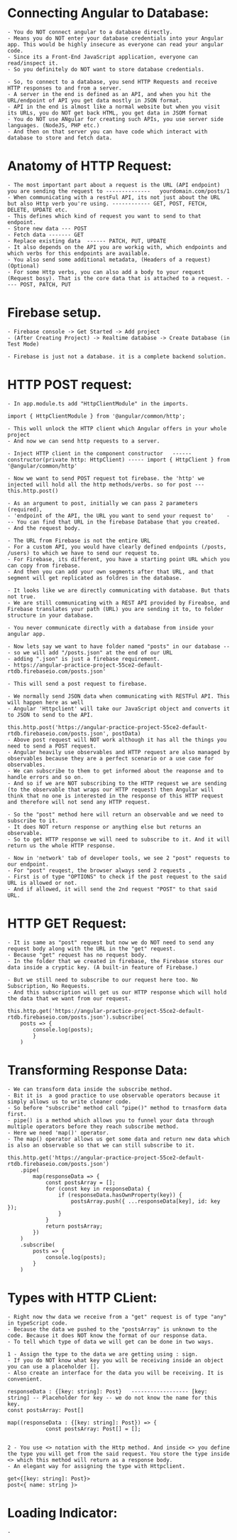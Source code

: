 # Connecting Angular to Database:
	- You do NOT connect angular to a database directly.
	- Means you do NOT enter your database credentials into your Angular app. This would be highly insecure as everyone can read your angular code. 
	- Since its a Front-End JavaScript application, everyone can read/inspect it.
	- So you definitely do NOT want to store database credentials.

	- So, to connect to a database, you send HTTP Requests and receive HTTP responses to and from a server.
	- A server in the end is defined as an API, and when you hit the URL/endpoint of API you get data mostly in JSON format.
	- API in the end is almost like a normal website but when you visit its URLs, you do NOT get back HTML, you get data in JSOM format
	- You do NOT use ANgular for creating such APIs, you use server side languages. (NodeJS, PHP etc.)
	- And then on that server you can have code which interact with database to store and fetch data.

# Anatomy of HTTP Request:
	- The most important part about a request is the URL (API endpoint) you are sending the request to --------------   yourdomain.com/posts/1
	- When communicating with a restFul API, its not just about the URL but also Http verb you're using. ------------ GET, POST, FETCH, DELETE, UPDATE etc.
	- This defines which kind of request you want to send to that endpoint.
	- Store new data --- POST
	- Fetch data ------- GET
	- Replace existing data  ------ PATCH, PUT, UPDATE
	- It also depends on the API you are workig with, which endpoints and which verbs for this endpoints are available.
	- You also send some additional metadata, (Headers of a request) (Optional)
	- For some Http verbs, you can also add a body to your request (Request bosy). That is the core data that is attached to a request. ---- POST, PATCH, PUT

# Firebase setup.
	- Firebase console -> Get Started -> Add project 
	- (After Creating Project) -> Realtime database -> Create Database (in Test Mode)
 
	- Firebase is just not a database. it is a complete backend solution.

# HTTP POST request:
	- In app.module.ts add "HttpClientModule" in the imports.

	import { HttpClientModule } from '@angular/common/http';

	- This woll unlock the HTTP client which Angular offers in your whole project
	- And now we can send http requests to a server.

	- Inject HTTP client in the component constructor   ------   constructor(private http: HttpClient) ----- import { HttpClient } from '@angular/common/http'

	- Now we want to send POST request tot firebase. the 'http' we injected will hold all the http methods/verbs. so for post --- this.http.post()
	
	- As an argument to post, initially we can pass 2 parameters (required), 
	- 'endpoint of the API, the URL you want to send your request to'    --- You can find that URL in the firebase Database that you created.
	- And the request body.

	- The URL from Firebase is not the entire URL
	- For a custom API, you would have clearly defined endpoints (/posts, /users) to which we have to send our request to.
	- For Firebase, its different, you have a starting point URL which you can copy from firebase.
	- And then you can add your own segments after that URL, and that segment will get replicated as foldres in the database.

	- It looks like we are directly communicating with database. But thats not true.
	- We are still communicating with a REST API provided by Fireabse, and Firebase translates your path (URL) you are sending it to, to folder structure in your database.

	- You never communicate directly with a database from inside your angular app.

	- Now lets say we want to have folder named "posts" in our database --- so we will add "/posts.json" at the end of our URL
	- adding ".json" is just a firebase requirement.
	- https://angular-practice-project-55ce2-default-rtdb.firebaseio.com/posts.json'

	- This will send a post request to firebase.

	- We normally send JSON data when communicating with RESTFul API. This will happen here as well
	- Angular 'Httpclient' will take our JavaScript object and converts it to JSON to send to the API.

	this.http.post('https://angular-practice-project-55ce2-default-rtdb.firebaseio.com/posts.json', postData)
	- Above post request will NOT work although it has all the things you need to send a POST request.
	- Angular heavily use observables and HTTP request are also managed by observables because they are a perfect scenario or a use case for observables.
	- We can subscribe to them to get informed about the reaponse and to handle errors and so on.
	- And so if we are NOT subscribing to the HTTP request we are sending (to the observable that wraps our HTTP request) then Angular will think that no one is interested in the response of this HTTP request and therefore will not send any HTTP request.

	- So the "post" method here will return an observable and we need to subscribe to it.
	- It does NOT return response or anything else but returns an observable.
	- So to get HTTP response we will need to subscribe to it. And it will return us the whole HTTP response.

	- Now in 'network' tab of developer tools, we see 2 "post" requests to our endpoint.
	- For "post" reuqest, the browser always send 2 requests ,
	- First is of type "OPTIONS" to check if the post request to the said URL is allowed or not.
	- And if allowed, it will send the 2nd request "POST" to that said URL.

# HTTP GET Request:
	- It is same as "post" request but now we do NOT need to send any request body along with the URL in the "get" request.
	- Because "get" request has no request body.
	- In the folder that we created in firebase, the Firebase stores our data inside a cryptic key. (A built-in feature of Firebase.)

	- But we still need to subscribe to our request here too. No Subscription, No Requests.
	- And this subscription will get us our HTTP response which will hold the data that we want from our request.

	this.http.get('https://angular-practice-project-55ce2-default-rtdb.firebaseio.com/posts.json').subscribe(
		posts => {
			console.log(posts); 
			}
		)

# Transforming Response Data:
	- We can transform data inside the subscribe method.
	- Bit it is  a good practice to use observable operators because it simply allows us to write cleaner code.
	- So before "subscribe" method call "pipe()" method to trnasform data first.
	- pipe() is a method which allows you to funnel your data through multiple operators before they reach subscribe method.
	- Here we need 'map()' operator.
	- The map() operator allows us get some data and return new data which is also an observable so that we can still subscribe to it.

	this.http.get('https://angular-practice-project-55ce2-default-rtdb.firebaseio.com/posts.json')
		.pipe(
			map(responseData => {
				const postsArray = [];
				for (const key in responseData) {
					if (responseData.hasOwnProperty(key)) {
						postsArray.push({ ...responseData[key], id: key });
					}	
				}
				return postsArray;
			})
		)
		.subscribe(
			posts => {
				console.log(posts); 
			}
		)


# Types with HTTP CLient:
	- Right now thw data we receive from a "get" request is of type "any" in typeScript code.
	- Because the data we pushed to the "postsArray" is unknown to the code. Because it does NOT know the format of our response data.
	- To tell which type of data we will get can be done in two ways.

	1 - Assign the type to the data we are getting using : sign.
	- If you do NOT know what key you will be receiving inside an object you can use a placeholder [].
	- Also create an interface for the data you will be receiving. It is convenient.

	responseData : {[key: string]: Post}   ------------------ [key: string] -- Placeholder for key -- we do not know the name for this key.
	const postsArray: Post[]

	map((responseData : {[key: string]: Post}) => {
				const postsArray: Post[] = [];


	2 - You use <> notation with the Http method. And inside <> you define the type you will get from the said request. You store the type inside <> which this method will return as a response body. 
	- An elegant way for assigning the type with Httpclient.
	
	get<{[key: string]: Post}>
	post<{ name: string }>


# Loading Indicator:
	- 